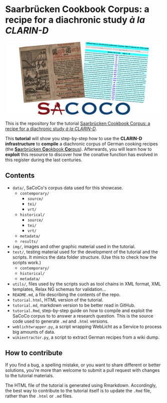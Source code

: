 # Saarbrücken Cookbook Corpus: a recipe for a diachronic study *à la CLARIN-D*


![sacoco logo](img/sacoco-logo.png "Saarbrücken Cookbook Corpus' logo")

This is the repository for the tutorial [Saarbrücken Cookbook Corpus: a recipe for a diachronic study *à la CLARIN-D*](tutorial.md).

This **tutorial** will show you step-by-step how to use the **CLARIN-D infrastructure** to **compile** a diachronic corpus of German cooking recipes (the [**Sa**arbrücken **Co**okbook **Co**rpus](http://hdl.handle.net/11858/00-246C-0000-001F-7C43-1)). Afterwards, you will learn how to **exploit** this resource to discover how the conative function has evolved in this register during the last centuries.

## Contents

- `data/`, SaCoCo's corpus data used for this showcase.
    - `contemporary/`
        - `source/`
        - `tei/`
        - `vrt/`
    - `historical/`
        - `source/`
        - `tei/`
        - `vrt/`
    - `metadata/`
    - `results/`
- `img/`, images and other graphic material used in the tutorial.
- `test/`, testing material used for the development of the tutorial and the scripts. It mimics the data folder structure. (Use this to check how the scripts work.)
    - `contemporary/`
    - `historical/`
    - `metadata/`
- `utils/`, files used by the scripts such as tool chains in XML format, XML templates, Relax NG schemas for validation...
- `README.md`, a file describing the contents of the repo.
- `tutorial.html`, HTML version of the tutorial.
- `tutorial.md`, markdown version to be better read in GitHub.
- `tutorial.Rmd`, step-by-step guide on how to compile and exploit the SaCoCo corpus to to answer a research question. This is the source code used to generate `.md` and `.html` versions.
- `weblichtwrapper.py`, a script wrapping WebLicht as a Service to process big amounts of data.
- `wikiextractor.py`, a script to extract German recipes from a wiki dump.

## How to contribute

If you find a bug, a spelling mistake, or you want to share different or better solutions, you're more than welcome to submit a pull request with changes to the tutorial materials.

The HTML file of the tutorial is generated using Rmarkdown. Accordingly, the best way to contribute to the tutorial itself is to update the `.Rmd` file, rather than the `.html` or `.md` files.
